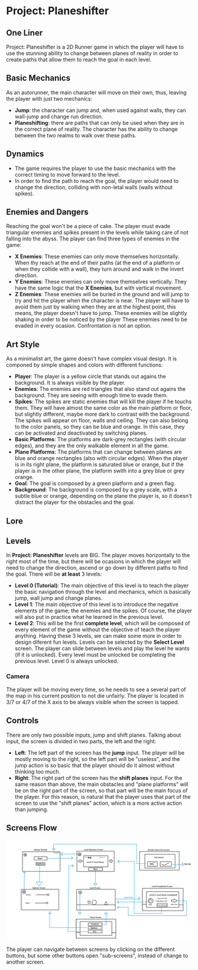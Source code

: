 # Project: Planeshifter
## One Liner
Project: Planeshifter is a 2D Runner game in which the player will have to use the stunning ability to change between planes of reality in order to create paths that allow them to reach the goal in each level.

## Basic Mechanics
As an autorunner, the main character will move on their own, thus, leaving the player with just two mechanics:
- **Jump**: the character can jump and, when used against walls, they can wall-jump and change run direction.
- **Planeshifting**: there are paths that can only be used when they are in the correct plane of reality. The character has the ability to change between the two realms to walk over these paths.

## Dynamics
- The game requires the player to use the basic mechanics with the correct timing to move forward to the level.
- In order to find the path to reach the goal, the player would need to change the direction, colliding with non-letal walls (walls without spikes).

## Enemies and Dangers
Reaching the goal won't be a piece of cake. The player must evade triangular enemies and spikes present in the levels while taking care of not falling into the abyss. The player can find three types of enemies in the game:
- **X Enemies**: These enemies can only move themselves horizontally. When thy reach at the end of their paths (at the end of a platform or when they collide with a wall), they turn around and walk in the invert direction.
- **Y Enemies**: These enemies can only move themselves vertically. They have the same logic that the **X Enemies**, but with vertical movement.
- **Z Enemies**: These enemies will be buried in the ground and will jump to try and hit the player when the character is near. The player will have to avoid them just by walking when they are at the highest point, this means, the player doesn't have to jump. These enemies will be slightly shaking in order to be noticed by the player
These enemies need to be evaded in every ocasion. Confrontation is not an option.

## Art Style
As a minimalist art, the game doesn't have complex visual design. It is componed by simple shapes and colors with different functions:
- **Player**: The player is a yellow circle that stands out agains the background. It is always visible by the player.
- **Enemies**: The enemies are red triangles that also stand out agains the background. They are seeing with enough time to evade them.
- **Spikes**: The spikes are static enemies that will kill the player if he touchs them. They will have almost the same color as the main platform or floor, but slightly different, maybe more dark to contrast with the background. The spikes will appear on floor, walls and ceiling. They can also belong to the color panels, so they can be blue and orange. In this case, they can be activated and deactivated by switching planes.
- **Basic Platforms**: The platforms are dark-grey rectangles (with circular edges), and they are the only walkable element in all the game.
- **Plane Platforms**: The platforms that can change between planes are blue and orange rectangles (also with circular edges). When the player is in its right plane, the platform is saturated blue or orange, but if the player is in the other plane, the platform swith into a grey blue or grey orange.
- **Goal**: The goal is composed by a green platform and a green flag.
- **Background**: The background is composed by a grey scale, with a subtle blue or orange, depending on the plane the player is, so it doesn't distract the player for the obstacles and the goal.

## Lore

## Levels
In **Project: Planeshifter** levels are BIG. The player moves horizontally to the right most of the time, but there will be ocasions in which the player will need to change the direction, ascend or go down by different paths to find the goal.
There will be **at least** 3 levels:
- **Level 0 (Tutorial)**: The main objective of this level is to teach the player the basic navigation through the level and mechanics, which is basically jump, wall jump and change planes.
- **Level 1**: The main objective of this level is to introduce the negative elements of the game; the enemies and the spikes. Of course, the player will also put in practice what he learned in the previous level.
- **Level 2**: This will be the first **complete level**, which will be composed of every element of the game without the objective of teach the player anything.
Having these 3 levels, we can make some more in order to design diferent fun levels.
Levels can be selected by the **Select Level** screen. The player can slide between levels and play the level he wants (if it is unlocked). Every level must be unlocked be completing the previous level. Level 0 is always unlocked.

### Camera
The player will be moving every time, so he needs to see a several part of the map in his current position to not die unfairly. The player is located in 3/7 or 4/7 of the X axis to be always visible when the screen is tapped.

## Controls
There are only two possible inputs, jump and shift planes. Talking about input, the screen is divided in two parts, the left and the right:
- **Left**: The left part of the screen has the **jump** input. The player will be mostly moving to the right, so the left part will be "useless", and the jump action is so basic that the player should do it almost without thinking too much.
- **Right**: The right part of the screen has the **shift planes** input. For the same reason than above, the main obstacles and "plane platforms" will be on the right part of the screen, so that part will be the main focus of the player. For this reason, is natural that the player uses that part of the screen to use the "shift planes" action, which is a more active action than jumping.

## Screens Flow
![](https://github.com/Sanrro10/JanuaryProject/blob/main/Others/Screens%20Flow.png)

The player can navigate between screens by clicking on the different buttons, but some other buttons open "sub-screens", instead of change to another screen.
